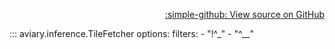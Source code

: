<div style="text-align: right;" markdown>

[:simple-github: View source on GitHub][GitHub]

  [GitHub]: https://github.com/geospaitial-lab/aviary/blob/main/aviary/inference/tile_fetcher.py

</div>

::: aviary.inference.TileFetcher
    options:
      filters:
      - "!^_"
      - "^__"
